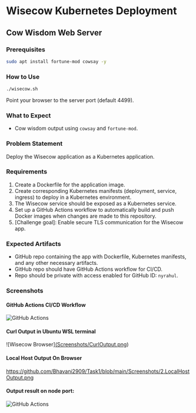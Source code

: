 # Wisecow Kubernetes Deployment

## Cow Wisdom Web Server

### Prerequisites
```bash
sudo apt install fortune-mod cowsay -y
```

### How to Use
```bash
./wisecow.sh
```
Point your browser to the server port (default 4499).

### What to Expect
- Cow wisdom output using `cowsay` and `fortune-mod`.

### Problem Statement
Deploy the Wisecow application as a Kubernetes application.

### Requirements
1. Create a Dockerfile for the application image.
2. Create corresponding Kubernetes manifests (deployment, service, ingress) to deploy in a Kubernetes environment.
3. The Wisecow service should be exposed as a Kubernetes service.
4. Set up a GitHub Actions workflow to automatically build and push Docker images when changes are made to this repository.
5. [Challenge goal]: Enable secure TLS communication for the Wisecow app.

### Expected Artifacts
- GitHub repo containing the app with Dockerfile, Kubernetes manifests, and any other necessary artifacts.
- GitHub repo should have GitHub Actions workflow for CI/CD.
- Repo should be private with access enabled for GitHub ID: `nyrahul`.

### Screenshots

#### GitHub Actions CI/CD Workflow
![GitHub Actions](Screenshots/CICDWorkFlow.png)

#### Curl Output in Ubuntu WSL terminal
![Wisecow Browser][(Screenshots/CurlOutput.png](https://github.com/Bhavani2909/Task1/blob/main/Screenshots/1.%20CurlOutput.png))

#### Local Host Output On Browser
https://github.com/Bhavani2909/Task1/blob/main/Screenshots/2.LocalHostOutput.png

#### Output result on node port:
![GitHub Actions](Screenshots/ResultOnNodePort.png)
